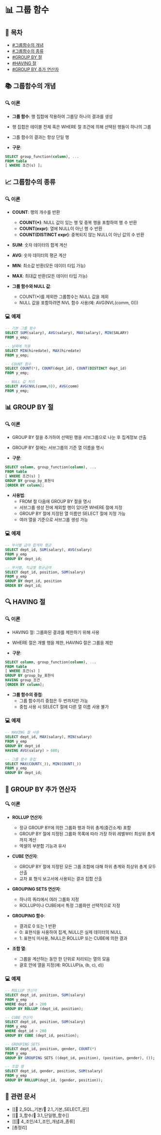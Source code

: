 # 📊 그룹 함수

## 📑 목차
- [#그룹함수의 개념](#그룹함수의-개념)
- [#그룹함수의 종류](#그룹함수의-종류)
- [#GROUP BY 절](#group-by-절)
- [#HAVING 절](#having-절)
- [#GROUP BY 추가 연산자](#group-by-추가-연산자)

## 📚 그룹함수의 개념
### 🔍 이론
- **그룹 함수**: 행 집합에 작용하여 그룹당 하나의 결과를 생성
- 행 집합은 테이블 전체 혹은 WHERE 절 조건에 의해 선택된 행들이 하나의 그룹
- 그룹 함수의 결과는 항상 단일 행

- **구문**:
```sql
SELECT group_function(column), ...  
FROM table  
[ WHERE 조건(s) ];
```
## 📈 그룹함수의 종류
### 🔍 이론
- **COUNT**: 행의 개수를 반환
  - **COUNT(*)**: NULL 값이 있는 행 및 중복 행을 포함하여 행 수 반환
  - **COUNT(expr)**: 열에 NULL이 아닌 행 수 반환
  - **COUNT(DISTINCT expr)**: 중복되지 않는 NULL이 아닌 값의 수 반환

- **SUM**: 숫자 데이터의 합계 계산
- **AVG**: 숫자 데이터의 평균 계산
- **MIN**: 최소값 반환(모든 데이터 타입 가능)
- **MAX**: 최대값 반환(모든 데이터 타입 가능)

- **그룹 함수와 NULL 값**:
  - COUNT(*)를 제외한 그룹함수는 NULL 값을 제외
  - NULL 값을 포함하려면 NVL 함수 사용(예: AVG(NVL(comm, 0)))

### 💻 예제
```sql
-- 기본 그룹 함수  
SELECT SUM(salary), AVG(salary), MAX(salary), MIN(SALARY)  
FROM y_emp;

-- 날짜에 적용  
SELECT MIN(hiredate), MAX(hiredate)  
FROM y_emp;

-- COUNT 함수  
SELECT COUNT(*), COUNT(dept_id), COUNT(DISTINCT dept_id)  
FROM y_emp;

-- NULL 값 처리  
SELECT AVG(NVL(comm,0)), AVG(comm)  
FROM y_emp;
```
## 📊 GROUP BY 절
### 🔍 이론
- GROUP BY 절을 추가하여 선택된 행을 서브그룹으로 나눈 후 집계정보 산출
- GROUP BY 절에는 서브그룹의 기준 열 이름을 명시

- **구문**:
```sql
SELECT column, group_function(column), ...  
FROM table  
[ WHERE 조건(s) ]  
GROUP BY group_by_표현식  
[ORDER BY column];
```

- **사용법**:
  - FROM 절 다음에 GROUP BY 절을 명시
  - 서브그룹 생성 전에 제외할 행이 있다면 WHERE 절에 지정
  - GROUP BY 절에 지정된 열 이름만 SELECT 절에 지정 가능
  - 여러 열을 기준으로 서브그룹 생성 가능

### 💻 예제
```sql
-- 부서별 급여 합계와 평균  
SELECT dept_id, SUM(salary), AVG(salary)  
FROM y_emp  
GROUP BY dept_id;

-- 부서별, 직급별 평균급여  
SELECT dept_id, position, SUM(salary)  
FROM y_emp  
GROUP BY dept_id, position  
ORDER BY dept_id;
```

## 🔍 HAVING 절
### 🔍 이론
- HAVING 절: 그룹화된 결과를 제한하기 위해 사용
- WHERE 절은 개별 행을 제한, HAVING 절은 그룹을 제한

- **구문**:
```sql
SELECT column, group_function(column), ...  
FROM table  
[ WHERE 조건(s) ]  
GROUP BY group_by_표현식  
HAVING group_조건  
[ORDER BY column];
```

- **그룹 함수의 중첩**:
  - 그룹 함수끼리 중첩은 두 번까지만 가능
  - 중첩 사용 시 SELECT 절에 다른 열 이름 사용 불가

### 💻 예제
```sql
-- HAVING 절 사용  
SELECT dept_id, MAX(salary), MIN(salary)  
FROM y_emp  
GROUP BY dept_id  
HAVING AVG(salary) > 600;

-- 그룹 함수 중첩  
SELECT MAX(COUNT(_)), MIN(COUNT(_))  
FROM y_emp  
GROUP BY dept_id;
```

## 🔄 GROUP BY 추가 연산자
### 🔍 이론
- **ROLLUP 연산자**:
  - 정규 GROUP BY에 의한 그룹화 행과 하위 총계(중간소계) 포함
  - GROUP BY 절에 지정된 그룹화 목록에 따라 가장 하위 레벨부터 최상위 총계까지 계산
  - 엑셀의 부분합 기능과 유사

- **CUBE 연산자**:
  - GROUP BY 절에 지정된 모든 그룹 조합에 대해 하위 총계와 최상위 총계 모두 산출
  - 교차 표 형식 보고서에 사용되는 결과 집합 산출

- **GROUPING SETS 연산자**:
  - 하나의 쿼리에서 여러 그룹화 지정
  - ROLLUP이나 CUBE에서 특정 그룹화만 선택적으로 지정

- **GROUPING 함수**:
  - 결과로 0 또는 1 반환
  - 0: 표현식을 사용하여 집계, NULL은 실제 데이터의 NULL
  - 1: 표현식 미사용, NULL은 ROLLUP 또는 CUBE에 의한 결과

- **조합 열**:
  - 그룹을 계산하는 동안 한 단위로 처리되는 열의 모음
  - 괄호 안에 열을 지정(예: ROLLUP(a, (b, c), d))

### 💻 예제
```sql
-- ROLLUP 연산자  
SELECT dept_id, position, SUM(salary)  
FROM y_emp  
WHERE dept_id > 200  
GROUP BY ROLLUP (dept_id, position);

-- CUBE 연산자  
SELECT dept_id, position, SUM(salary)  
FROM y_emp  
WHERE dept_id > 200  
GROUP BY CUBE (dept_id, position);

-- GROUPING SETS  
SELECT dept_id, position, gender, COUNT(*)  
FROM y_emp  
GROUP BY GROUPING SETS ((dept_id, position), (position, gender), ());

-- 조합 열  
SELECT dept_id, gender, position, SUM(salary)  
FROM y_emp  
GROUP BY ROLLUP(dept_id, (gender, position));
```
## 🔗 관련 문서
- [[📂 2_SQL_기본/📝 2.1_기본_SELECT_문]]
- [[📂 3_함수/📝 3.1_단일행_함수]]
- [[[📂 4_조인/4.1_조인_개념과_종류]
- [총정리]
